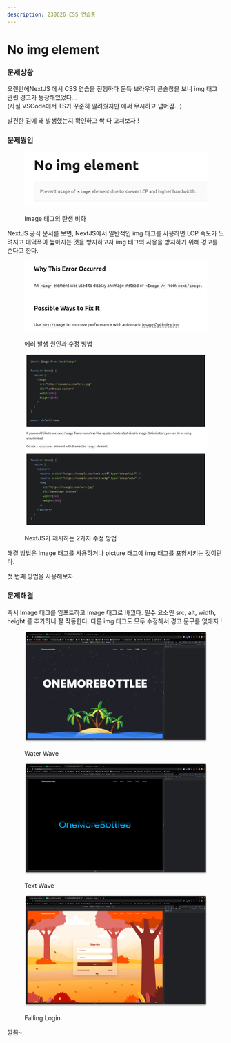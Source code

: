 ```yaml
---
description: 230626 CSS 연습중
---
```


# No img element

### 문제상황

오랜만에NextJS 에서 CSS 연습을 진행하다 문득 브라우저 콘솔창을 보니 img 태그 관련 경고가 등장해있었다...\
(사실 VSCode에서 TS가 꾸준히 알려줬지만 애써 무시하고 넘어감...)

발견한 김에 왜 발생했는지 확인하고 싹 다 고쳐보자 !



### 문제원인

<figure><img src="../../../.gitbook/assets/image (4) (2) (1).png" alt=""><figcaption><p>Image 태그의 탄생 비화</p></figcaption></figure>

NextJS 공식 문서를 보면, NextJS에서 일반적인 img 태그를 사용하면 LCP 속도가 느려지고 대역폭이 높아지는 것을 방지하고자 img 태그의 사용을 방지하기 위해 경고를 준다고 한다.



<figure><img src="../../../.gitbook/assets/image (11) (2) (1).png" alt=""><figcaption><p>에러 발생 원인과 수정 방법</p></figcaption></figure>

<figure><img src="../../../.gitbook/assets/image (3) (1) (1) (1) (1) (1) (1) (1) (1) (1) (1).png" alt=""><figcaption><p>NextJS가 제시하는 2가지 수정 방법</p></figcaption></figure>

해결 방법은 Image 태그를 사용하거나 picture 태그에 img 태그를 포함시키는 것이란다.

첫 번째 방법을 사용해보자.



### 문제해결

즉시 Image 태그를 임포트하고 Image 태그로 바꿨다. 필수 요소인 src, alt, width, height 를 추가하니 잘 작동한다. 다른 img 태그도 모두 수정해서 경고 문구를 없애자 !

<figure><img src="../../../.gitbook/assets/image (2) (3) (1) (1).png" alt=""><figcaption><p>Water Wave</p></figcaption></figure>

<figure><img src="../../../.gitbook/assets/image (1) (2).png" alt=""><figcaption><p>Text Wave</p></figcaption></figure>

<figure><img src="../../../.gitbook/assets/image (5) (1) (1) (1) (1) (1) (1) (1).png" alt=""><figcaption><p>Falling Login</p></figcaption></figure>

깔끔\~

